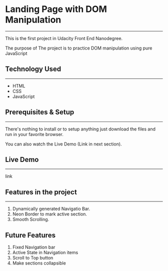 # Landing Page with DOM Manipulation

---

This is the first project in Udacity Front End Nanodegree.

The purpose of The project is to practice DOM manipulation using pure JavaScript

## Technology Used

---

-   HTML
-   CSS
-   JavaScript

## Prerequisites & Setup

---

There's nothing to install or to setup anything just download the files and run in your favorite browser.

You can also watch the Live Demo (Link in next section).

## Live Demo

---

link

## Features in the project

---

1. Dynamically generated Navigatio Bar.
2. Neon Border to mark active section.
3. Smooth Scrolling.

## Future Features

1. Fixed Navigation bar
2. Active State in Navigation items
3. Scroll to Top button
4. Make sections collapsible
